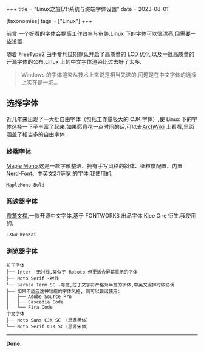 +++
title = "Linux之旅(7):系统与终端字体设置"
date = 2023-08-01

[taxonomies]
tags = ["Linux"]
+++

前言 一个好看的字体会提高工作效率与审美.Linux 下的字体可以很漂亮,但需要一些设置.
<!-- more -->

随着 FreeType2 由于专利过期默认开启了高质量的 LCD 优化,以及一批高质量的开源字体的公布,Linux 上的中文字体渲染比过去好了太多.

> Windows 的字体渲染从技术上来说是相当先进的,问题是在中文字体的选择上实在是一坨...


## 选择字体

近几年来出现了一大批自由字体（包括工作量极大的 CJK 字体）,使 Linux 下的字体选择一下子丰富了起来.如果愿意花一点时间的话,可以去[ArchWiki](https://wiki.archlinux.org/title/Fonts#Font_packages) 上看看,里面涵盖了相当多的自由字体.

### 终端字体

[Maple Mono](https://github.com/subframe7536/maple-font?tab=readme-ov-file),这是一款字形整洁、拥有手写风格的斜体、细粒度配置、内置 Nerd-Font、中英文2:1等宽 的字体.我使用的:
```
MapleMono-Bold
```
### 阅读器字体

[霞鹜文楷](https://github.com/lxgw/LxgwWenKai),一款开源中文字体,基于 FONTWORKS 出品字体 Klee One 衍生.我使用的:
```
LXGW WenKai
```
### 浏览器字体
```
拉丁字体
├── Inter -无衬线,类似于 Roboto 但更适合屏幕显示的字体 
├── Noto Serif -衬线
└── Sarasa Term SC -等宽,拉丁文字符严格为半宽的字体,中英文混排时较协调
├── 如果不适应这种较瘦的字体风格, 则可以尝试使用:
│   ├── Adobe Source Pro
│   ├── Cascadia Code
│   └── Fira Code
中文字体
├── Noto Sans CJK SC （思源黑体）
└── Noto Serif CJK SC（思源宋体）
```
---
**Done.**
